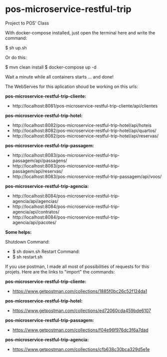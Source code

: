 # pos-microservice-restful-trip
Project to POS' Class

With docker-compose installed, just open the terminal here and write the command:

$ sh up.sh

Or do this:

$ mvn clean install
$ docker-compose up -d 

Wait a minute while all containers starts ... and done!

The WebServes for this aplication shoud be working on this urls:

<b>pos-microservice-restful-trip-cliente:</b>
- http://localhost:8081/pos-microservice-restful-trip-cliente/api/clientes

<b>pos-microservice-restful-trip-hotel:</b>
- http://localhost:8082/pos-microservice-restful-trip-hotel/api/hoteis
- http://localhost:8082/pos-microservice-restful-trip-hotel/api/quartos/
- http://localhost:8082/pos-microservice-restful-trip-hotel/api/reservas/

<b>pos-microservice-restful-trip-passagem:</b>
- http://localhost:8083/pos-microservice-restful-trip-passagem/api/passagens/
- http://localhost:8083/pos-microservice-restful-trip-passagem/api/reservas/
- http://localhost:8083/pos-microservice-restful-trip-passagem/api/voos/

<b>pos-microservice-restful-trip-agencia:</b>
- http://localhost:8084/pos-microservice-restful-trip-agencia/api/agencias/
- http://localhost:8084/pos-microservice-restful-trip-agencia/api/contratos/
- http://localhost:8084/pos-microservice-restful-trip-agencia/api/pacotes/

<b>Some helps:</b>

Shutdown Command:

 - $ sh down.sh
Restart Command: 
 - $ sh restart.sh

If you use postman, I made all most of possibilities of requests for this projets.
Here are the links to "import" the commands:

<b>pos-microservice-restful-trip-cliente: </b>
- https://www.getpostman.com/collections/1885f0bc26c52f124da1

<b>pos-microservice-restful-trip-hotel: </b>
- https://www.getpostman.com/collections/ed72060cda459bde6107

<b>pos-microservice-restful-trip-passagem: </b>
- https://www.getpostman.com/collections/f04e96f976dc3f6a7dad

<b>pos-microservice-restful-trip-agencia: </b>
- https://www.getpostman.com/collections/cfb638c30bca329d5e1e




